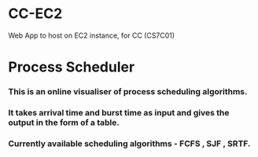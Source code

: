 # CC-EC2

Web App to host on EC2 instance, for CC (CS7C01)

# Process Scheduler

### This is an online visualiser of process scheduling algorithms.   
### It takes arrival time and burst time as input and gives the output in the form of a table.   
### Currently available scheduling algorithms - FCFS , SJF , SRTF.
